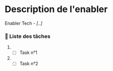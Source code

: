 # Description de l'enabler

Enabler Tech - *[..]*

### :memo: Liste des tâches

1. - [ ] Task n°1
2. - [ ] Task n°2